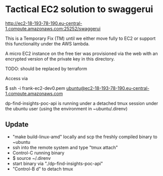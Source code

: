 # Tactical EC2 solution to swaggerui

http://ec2-18-193-78-190.eu-central-1.compute.amazonaws.com:25252/swaggerui

This is a Temporary Fix (TM) until we either move fully to EC2 or support this
functionality under the AWS lambda.

A micro EC2 instance on the free tier was provisioned via the web with an
encrypted version of the private key in this directory.

TODO: should be replaced by terraform

Access via

$ ssh -i frank-ec2-dev0.pem ubuntu@ec2-18-193-78-190.eu-central-1.compute.amazonaws.com

dp-find-insights-poc-api is running under a detached tmux session under the
ubuntu user (using the environment in ~ubuntu/.direnv)

## Update

* "make build-linux-amd" locally and scp the freshly compiled binary to ~ubuntu
* ssh into the remote system and type "tmux attach"
* Control-C running binary
* $ source ~/.direnv
* start binary via "./dp-find-insights-poc-api"
* "Control-B d" to detach tmux
